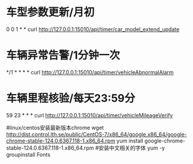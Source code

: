 # 车型参数更新/月初

0 0 1 * * curl http://127.0.0.1:15010/api/timer/car_model_extend_update

# 车辆异常告警/1分钟一次

*/1 * * * * curl http://127.0.0.1:15010/api/timer/vehicleAbnormalAlarm

# 车辆里程核验/每天23:59分

59 23 * * * curl http://127.0.0.1:15010/api/timer/vehicleMileageVerify

[comment]: <> (# 优惠券失效/每日凌晨)

[comment]: <> (0 0 * * * curl http://127.0.0.1:15010/api/timer/coupon_expiration)

[comment]: <> (建议用内网访问（提供ip）)

[comment]: <> (外网：dds-wz970a3a25620c941797-pub.mongodb.rds.aliyuncs.com:3717)

[comment]: <> (内网：dds-wz970a3a25620c941.mongodb.rds.aliyuncs.com:3717)

[comment]: <> (eobd库)

[comment]: <> (用户：eobd_ggc（只读）)

[comment]: <> (密码：eobd_ggc_20240509)

[comment]: <> (ip内: 172.29.223.60)

[comment]: <> (外：120.25.168.13)

[comment]: <> (port: 6379)

[comment]: <> (database: 10)

[comment]: <> (password: dxj@20200331)


#linux/centos安装最新版本chrome
wget http://dist.control.lth.se/public/CentOS-7/x86_64/google.x86_64/google-chrome-stable-124.0.6367.118-1.x86_64.rpm
yum install google-chrome-stable-124.0.6367.118-1.x86_64.rpm
#安装中文相关的字体
yum -y groupinstall Fonts
